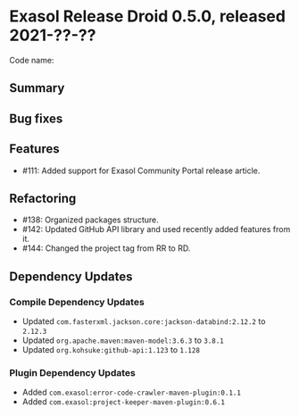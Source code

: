 # Exasol Release Droid 0.5.0, released 2021-??-??

Code name:

## Summary

## Bug fixes

## Features

* #111: Added support for Exasol Community Portal release article. 

## Refactoring

* #138: Organized packages structure.
* #142: Updated GitHub API library and used recently added features from it.
* #144: Changed the project tag from RR to RD.

## Dependency Updates

### Compile Dependency Updates

* Updated `com.fasterxml.jackson.core:jackson-databind:2.12.2` to `2.12.3`
* Updated `org.apache.maven:maven-model:3.6.3` to `3.8.1`
* Updated `org.kohsuke:github-api:1.123` to `1.128`

### Plugin Dependency Updates

* Added `com.exasol:error-code-crawler-maven-plugin:0.1.1`
* Added `com.exasol:project-keeper-maven-plugin:0.6.1`